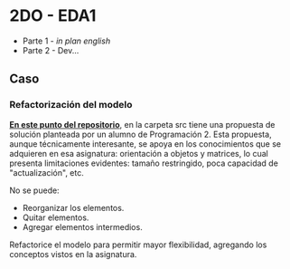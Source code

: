 # 2DO - EDA1

- Parte 1 - _in plan english_
- Parte 2 - Dev...

## Caso

### Refactorización del modelo

[**En este punto del repositorio**](https://github.com/mmasias/23-24-pyBurguer/tree/7802b921fdc026a6459ca21f31ee0864b29bb818/src), en la carpeta src tiene una propuesta de solución planteada por un alumno de Programación 2. Esta propuesta, aunque técnicamente interesante, se apoya en los conocimientos que se adquieren en esa asignatura: orientación a objetos y matrices, lo cual  presenta limitaciones evidentes: tamaño restringido, poca capacidad de "actualización", etc.

No se puede:

- Reorganizar los elementos.
- Quitar elementos.
- Agregar elementos intermedios.

Refactorice el modelo para permitir mayor flexibilidad, agregando los conceptos vistos en la asignatura.
